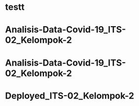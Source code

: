 # testt
# Analisis-Data-Covid-19_ITS-02_Kelompok-2
# Analisis-Data-Covid-19_ITS-02_Kelompok-2
# Deployed_ITS-02_Kelompok-2
